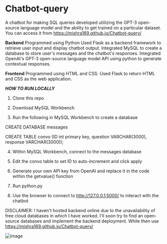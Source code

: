 # Chatbot-query
A chatbot for making SQL queries developed utilizing the GPT-3 open-source language model and the ability to get trained on a particular dataset.
You can access it from https://mishra169.github.io/Chatbot-query/

**Backend**
Programmed using Python
Used Flask as a backend framework to retrieve user input and display chatbot output.
Integrated MySQL to create a database to store user's messages and the chatbot's responses.
Integrated OpenAI's GPT-3 open-source language model API using python to generate contextual responses.

**Frontend**
Programmed using HTML and CSS.
Used Flask to return HTML and CSS as the web application.

***HOW TO RUN LOCALLY***

1. Clone this repo
   
2. Download MySQL Workbench
   
3. Run the following in MySQL Workbench to create a database

CREATE DATABASE messages

CREATE TABLE convo (ID int primary key, question VARCHAR(3000), response VARCHAR(3000));

4. Within MySQL Workbench, connect to the messages database

5. Edit the convo table to set ID to auto-increment and click apply
   
6. Generate your own API key from OpenAI and replace it in the code within the getvalue() function

7. Run python.py
   
8. Use the browser to connect to http://127.0.0.1:5000/ to interact with the chatbot


DISCLAIMER: I haven't hosted backend online due to the unavailability of free cloud databases in which I have worked. I'll soon try to find an open-source databases and implement the backend deployment. While then use https://mishra169.github.io/Chatbot-query/


![image](https://github.com/mishra169/Chatbot-query/assets/104723673/e3b25976-a8b9-4a12-be9c-f071d9e8a968)

